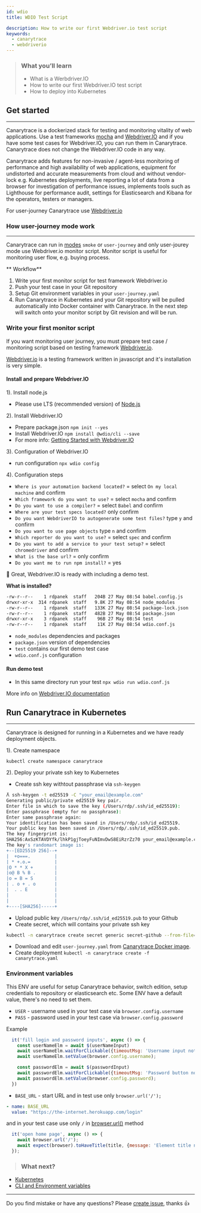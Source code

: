 ```yaml
---
id: wdio
title: WDIO Test Script

description: How to write our first Webdriver.io test script
keywords:
  - canarytrace
  - webdriverio
---
```


> ### What you’ll learn
> - What is a Werbdriver.IO
> - How to write our first Webdriver.IO test script
> - How to deploy into Kubernetes

## Get started
---
Canarytrace is a dockerized stack for testing and monitoring vitality of web applications. Use a test frameworks [mocha](https://mochajs.org/) and [Webdriver.IO](https://webdriver.io/) and if you have some test cases for Webdriver.IO, you can run them in Canarytrace. Canarytrace does not change the Webdriver.IO code in any way.

Canarytrace adds features for non-invasive / agent-less monitoring of performance and high availability of web applications, equipment for undistorted and accurate measurements from cloud and without vendor-lock e.g. Kubernetes deployments, live reporting a lot of data from a browser for investigation of performance issues, implements tools such as Lighthouse for performance audit, settings for Elasticsearch and Kibana for the operators, testers or managers.

For user-journey Canarytrace use [Webdriver.io](https://webdriver.io/)

### How user-journey mode work
---
Canarytrace can run in [modes](/docs/#two-modes) `smoke` or `user-journey` and only user-jourey mode use Webdriver.io monitor script. Monitor script is useful for monitoring user flow, e.g. buying process.

** Workflow**

1. Write your first monitor script for test framework Webdriver.io
2. Push your test case in your Git repository
3. Setup Git environment variables in your `user-journey.yaml`
4. Run Canarytrace in Kubernetes and your Git repository will be pulled automatically into Docker container with Canarytrace. In the next step will switch onto your monitor script by Git revision and will be run.

### Write your first monitor script

If you want monitoring user journey, you must prepare test case / monitoring script based on testing framework [Webdriver.io](https://webdriver.io/). 

[Webdriver.io](https://webdriver.io/) is a testing framework written in javascript and it's installation is very simple.

#### Install and prepare Webdriver.IO

1). Install node.js

- Please use LTS (recommended version) of [Node.js](https://nodejs.org/en/)

2). Install Webdriver.IO

- Prepare package.json `npm init --yes`
- Install Webdriver.IO `npm install @wdio/cli --save`
- For more info: [Getting Started with Webdriver.IO](https://webdriver.io/docs/gettingstarted)

3). Configuration of Webdriver.IO

- run configuration `npx wdio config`

4). Configuration steps
- `Where is your automation backend located?` = select `On my local machine` and confirm
- `Which framework do you want to use?` = select `mocha` and confirm
- `Do you want to use a compiler?` = select `Babel` and confirm
- `Where are your test specs located?` only confirm
- `Do you want WebdriverIO to autogenerate some test files?` type `y` and confirm
- `Do you want to use page objects` type `n` and confirm
- `Which reporter do you want to use?` = select `spec` and confirm
- `Do you want to add a service to your test setup?` = select `chromedriver` and confirm
- `What is the base url?` = only confirm
- `Do you want me to run npm install?` = yes

🎉 Great, Webdriver.IO is ready with including a demo test.

**What is installed?**

```bash
-rw-r--r--    1 rdpanek  staff   204B 27 May 08:54 babel.config.js
drwxr-xr-x  314 rdpanek  staff   9.8K 27 May 08:54 node_modules
-rw-r--r--    1 rdpanek  staff   133K 27 May 08:54 package-lock.json
-rw-r--r--    1 rdpanek  staff   482B 27 May 08:54 package.json
drwxr-xr-x    3 rdpanek  staff    96B 27 May 08:54 test
-rw-r--r--    1 rdpanek  staff    11K 27 May 08:54 wdio.conf.js
```

- `node_modules` dependencies and packages
- `package.json` version of dependencies
- `test` contains our first demo test case
- `wdio.conf.js` configuration

#### Run demo test

- In this same directory run your test `npx wdio run wdio.conf.js`

More info on [Webdriver.IO documentation](https://webdriver.io/docs/gettingstarted#set-up)


## Run Canarytrace in Kubernetes
---

Canarytrace is designed for running in a Kubernetes and we have ready deployment objects.

1). Create namespace

`kubectl create namespace canarytrace`

2). Deploy your private ssh key to Kubernetes

- Create ssh key withtout passphrase via `ssh-keygen`

```bash
ᐰ ssh-keygen -t ed25519 -C "your_email@example.com"
Generating public/private ed25519 key pair.
Enter file in which to save the key (/Users/rdp/.ssh/id_ed25519): 
Enter passphrase (empty for no passphrase): 
Enter same passphrase again: 
Your identification has been saved in /Users/rdp/.ssh/id_ed25519.
Your public key has been saved in /Users/rdp/.ssh/id_ed25519.pub.
The key fingerprint is:
SHA256:AxSzKTAVDYfk/lhkP1gjToeyFuNImvDwS8EiRzrZz70 your_email@example.com
The key's randomart image is:
+--[ED25519 256]--+
|  +o===.         |
| * +.o.=         |
|O * * X +        |
|o@ B % B .       |
|o = B = S        |
| . o + . o       |
|  . . E          |
|                 |
|                 |
+----[SHA256]-----+
```

- Upload public key `/Users/rdp/.ssh/id_ed25519.pub` to your Github
- Create secret, which will contains your private ssh key
```bash
kubectl -n canarytrace create secret generic secret-github --from-file=ssh-privatekey=/Users/rdp/.ssh/id_ed25519
```
- Download and edit `user-journey.yaml` from [Canarytrace Docker image](/docs/guides/kubernetes#how-to-get-a-deployment-scripts). 
- Create deployment `kubectl -n canarytrace create -f canarytrace.yaml`


### Environment variables

This ENV are useful for setup Canarytrace behavior, switch edition, setup credentials to repository or elasticsearch etc.
Some ENV have a default value, there's no need to set them.

- `USER` - username used in your test case via `browser.config.username`
- `PASS` - password used in your test case via ``browser.config.password``

Example

```javascript title="Webdriver.io script"
  it('fill login and password inputs', async () => {
    const userNameElm = await $(userNameInput)
    await userNameElm.waitForClickable({timeoutMsg: 'Username input not exist.'})
    await userNameElm.setValue(browser.config.username);

    const passwordElm = await $(passwordInput)
    await passwordElm.waitForClickable({timeoutMsg: 'Password button not exist.'})
    await passwordElm.setValue(browser.config.password);
  })
```

- `BASE_URL` - start URL and in test use only `browser.url('/');`

```yaml title="user-journey.yaml"
- name: BASE_URL
  value: "https://the-internet.herokuapp.com/login"
```
and in your test case use only `/` in [browser.url()](https://webdriver.io/docs/api/browser/url) method
```javascript title="Webdriver.io script"
  it('open home page', async () => {
    await browser.url('/');
    await expect(browser).toHaveTitle(title, {message: 'Element title not found. The page couldn\'t be loaded in time.'})
  });
```


> ### What next?
- [Kubernetes](/docs/guides/kubernetes)
- [CLI and Environment variables](/docs/guides/cli)

---

Do you find mistake or have any questions? Please [create issue](https://github.com/canarytrace/documentation/issues/new/choose), thanks 👍